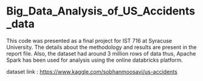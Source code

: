 # Big_Data_Analysis_of_US_Accidents_data

This code was presented as a final project for IST 716 at Syracuse University. The details about the methodology and results are present in the report file. Also, the dataset had around 3 million rows of data thus, Apache Spark has been used for analysis using the online databricks platform.

dataset link : https://www.kaggle.com/sobhanmoosavi/us-accidents
